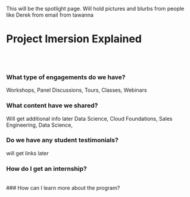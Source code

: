 This will be the spotlight page. Will hold pictures and blurbs from people like Derek from email from tawanna
# Project Imersion Explained
<br /><br />

### What type of engagements do we have?
Workshops, Panel Discussions, Tours, Classes, Webinars
<br />
### What content have we shared? 
Will get additional info later
Data Science, Cloud Foundations, Sales Engineering, Data Science,
<br />
### Do we have any student testimonials? 
will get links later 
<br />
### How do I get an internship?
<br />
### How can I learn more about the program?
